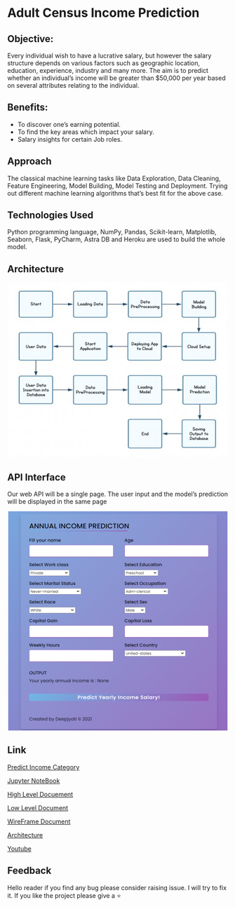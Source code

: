 # Adult Census Income Prediction

## Objective:
Every individual wish to have a lucrative salary, but however the salary structure depends on various factors such as geographic location, education, experience, industry and many more. The aim is to predict whether an individual’s income will be greater than $50,000 per year based on several attributes relating to the individual.

## Benefits: 
- To discover one’s earning potential.
- To find the key areas which impact your salary.
- Salary insights for certain Job roles.

## Approach 
The classical machine learning tasks like Data Exploration, Data Cleaning, Feature Engineering, Model Building, Model Testing and Deployment. Trying out different machine learning algorithms that’s best fit for the above case.

## Technologies Used
Python programming language, NumPy, Pandas, Scikit-learn, Matplotlib, Seaborn, Flask, PyCharm, Astra DB and Heroku are used to build the whole model.

## Architecture
<p align="center">
  <img src="https://github.com/xoikia/IncomePrediction/blob/main/readme%20images/architecture.jpeg" alt="architecture">
</p>

## API Interface
Our web API will be a single page. The user input and the model’s prediction will be displayed in the same page
<p align="center">
  <img src="https://github.com/xoikia/IncomePrediction/blob/main/readme%20images/interface.png" alt="API interface">
</p>

## Link
[Predict Income Category](https://netsalaryprediction.herokuapp.com/)

[Jupyter NoteBook](https://www.linkedin.com/posts/deepjyoti-saikia-67a016133_machinelearning-ai-ineuron-activity-6872241852372836352-VdvH)

[High Level Docuement](https://drive.google.com/file/d/1XVpW15u7FvVVVISBgHWKf-RZJDPfB6vj/view?usp=sharing)

[Low Level Document](https://drive.google.com/file/d/15EUjGj6KAnERYq_k-CA9W4OQN8krTeIU/view?usp=sharing)

[WireFrame Document](https://drive.google.com/file/d/1ld38xxeQ_f27dzc7jmOjjgwuekPINEoa/view?usp=sharing)

[Architecture](https://docs.google.com/presentation/d/1Sp3lFOkag8PfzsmHgOrGyv85eVoxhv1Z/edit?usp=sharing&ouid=105371034904586563585&rtpof=true&sd=true)

[Youtube](https://youtu.be/NnRv99RIi8o)

## Feedback
Hello reader if you find any bug please consider raising issue. I will try to fix it. If you like the project please give a ⭐
